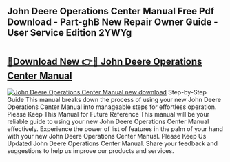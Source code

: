 ## John Deere Operations Center Manual Free Pdf Download - Part-ghB New Repair Owner Guide - User Service Edition 2YWYg

# <h2><a href="http://bc92455.oget.top/?id=John+Deere+Operations+Center+Manual">🔗Download New 👉🔴 John Deere Operations Center Manual</a></h2>

[![John Deere Operations Center Manual new download](https://i.imgur.com/5g1atiW.png)](http://bc92455.oget.top/?id=John+Deere+Operations+Center+Manual)
Step-by-Step Guide This manual breaks down the process of using your new John Deere Operations Center Manual into manageable steps for effortless operation. Please Keep This Manual for Future Reference This manual will be your reliable guide to using your new John Deere Operations Center Manual effectively. Experience the power of list of features in the palm of your hand with your new John Deere Operations Center Manual. Please Keep Us Updated John Deere Operations Center Manual. Share your feedback and suggestions to help us improve our products and services.
